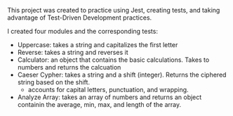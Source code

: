 This project was created to practice using Jest, creating tests, and taking advantage of 
Test-Driven Development practices. 

I created four modules and the corresponding tests:
- Uppercase: takes a string and capitalizes the first letter
- Reverse: takes a string and reverses it
- Calculator: an object that contains the basic calculations. Takes to numbers and returns the calcuation
- Caeser Cypher: takes a string and a shift (integer). Returns the ciphered string based on the shift.
  - accounts for capital letters, punctuation, and wrapping.
- Analyze Array: takes an array of numbers and returns an object containin the average, min, max, and
  length of the array.
